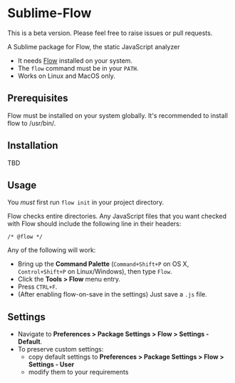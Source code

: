 Sublime-Flow
==============

   This is a beta version. Please feel free to raise issues
   or pull requests.

A Sublime package for Flow, the static JavaScript analyzer

   * It needs [Flow](http://flowtype.org) installed on your system.
   * The `flow` command must be in your `PATH`.
   * Works on Linux and MacOS only.

Prerequisites
-------------
Flow must be installed on your system globally. It's recommended to
install flow to /usr/bin/.

Installation
------------

TBD

Usage
-----
You *must* first run `flow init` in your project directory.

Flow checks entire directories. Any JavaScript files 
that you want checked with Flow should 
include the following line in their headers:

```
/* @flow */
```

Any of the following will work:

   * Bring up the **Command Palette** (`Command+Shift+P` on OS X, `Control+Shift+P` on Linux/Windows), then type `Flow`.
   * Click the **Tools > Flow** menu entry.
   * Press `CTRL+F`.
   * (After enabling flow-on-save in the settings) Just save a `.js` file.

Settings
--------
* Navigate to **Preferences > Package Settings > Flow > Settings - Default**.
* To preserve custom settings:
  * copy default settings to **Preferences > Package Settings > Flow > Settings - User**
  * modify them to your requirements


